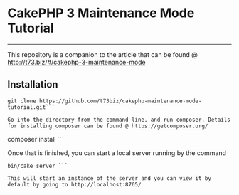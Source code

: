 # CakePHP 3 Maintenance Mode Tutorial

---

This repository is a companion to the article that can be found @ http://t73.biz/#/cakephp-3-maintenance-mode

## Installation

```
git clone https://github.com/t73biz/cakephp-maintenance-mode-tutorial.git```

Go into the directory from the command line, and run composer. Details for installing composer can be found @ https://getcomposer.org/

```
composer install ```

Once that is finished, you can start a local server running by the command

```
bin/cake server ```

This will start an instance of the server and you can view it by default by going to http://localhost:8765/
